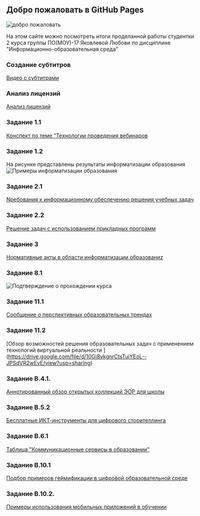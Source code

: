 ## Добро пожаловать в GitHub Pages
![добро пожаловать](http://animashki.org/uploads/posts/2017-02/1488051835_3334-welcome.gif)


На этом сайте можно посмотреть итоги проделанной работы студентки 2 курса группы ПО(МОУ)-17 Яковлевой Любови по дисциплине "Информационно-образовательная среда"


### Создание субтитров 
[Видео с субтитрами](https://youtu.be/i0OGf-tBfnM)

### Анализ лицензий
[Анализ лицензий](https://drive.google.com/file/d/10DNd0JNpSnj4aWXykeV0fRMNGYcErFKD/view?usp=sharing)

### Задание 1.1
[Конспект по теме "Технологии проведения вебинаров](https://drive.google.com/file/d/1FESxFXdT1mkCJa-3axFdNEzsNbcrcj6T/view?usp=sharing)

### Задание 1.2
На рисунке представлены результаты информатизации образования
 ![Примеры информатизации образования](http://bigpo.ru/potrb/%D0%90%D0%BD%D0%B0%D0%BB%D0%B8%D0%B7+%D0%BC%D0%B5%D1%82%D0%BE%D0%B4%D0%B8%D1%87%D0%B5%D1%81%D0%BA%D0%BE%D0%B9+%D1%80%D0%B0%D0%B1%D0%BE%D1%82%D1%8B+%D0%B8%D0%BC%D1%86+%D0%B7%D0%B0+2011-2012+%D1%83%D1%87+%D0%B3%D0%BE%D0%B4b/185996_html_142cb15b.png)
### Задание 2.1
[Nребования к информационному обеспечению решения учебных задач](https://drive.google.com/file/d/1o7U5sc8uWu_XAYeE1MVvALHA0ymonLIJ/view?usp=sharing)

### Задание 2.2
[Решение задач с использованием прикладных программ](https://drive.google.com/file/d/193lTEo9bO4PUeiq5hWRab2vwmWLDjzRZ/view?usp=sharing)
###  Задание 3
[Нормативные акты в области информатизации образованиz](https://drive.google.com/file/d/1N1MDIeY7MUP9FCujoWuADa9XP_-JFB1T/view?usp=sharing)

### Задание 8.1
 ![Подтверждение о прохождении курса](https://talentedme.ru/upload/learning/certificates/certificate_uid_18823_cid_12.jpg)

### Задание 11.1
[Сообщение о перспективных образовательных трендах](https://drive.google.com/file/d/1DJpCjz-3up-fgq60DcCmATyec9RvsiRq/view?usp=sharing)

### Задание 11.2
[Обзор возможностей решения образовательных задач с применением технологий виртуальной реальности ] (https://drive.google.com/file/d/10Gi8ykgnrCtsTuiYEoL--JPSdVR2wEyE/view?usp=sharing)

### Задание В.4.1.
[Аннотированный обзор открытых коллекций ЭОР для школы ](https://drive.google.com/file/d/1AzpppcbMTgal8L81nqF0cUY2u0aw1b0a/view?usp=sharing)

### Задание В.5.2
[Бесплатные ИКТ-инструменты для цифрового сторителлинга](https://drive.google.com/file/d/1gxoDztYrl0cT1Hpi6x0vUvDAvyjJpBwz/view?usp=sharing)

### Задание В.6.1
[Таблица "Коммуникационные сервисы в образовании"](https://drive.google.com/file/d/1FGOAekG3SsDqmvWDR7NWS28YtSsum6nA/view?usp=sharing)

### Задание В.10.1 
[Подбор примеров геймификации в цифровой образовательной среде](https://drive.google.com/file/d/1i5I1tREn6SW4Th1Z9EST2sw2VKaAL6dU/view?usp=sharing)
### Задание В.10.2.
[Примеры использования мобильных приложений в обучении](https://drive.google.com/file/d/1cQsbdsDN6BQYtUYjJEktgU1A3wg5DEMS/view?usp=sharing)
